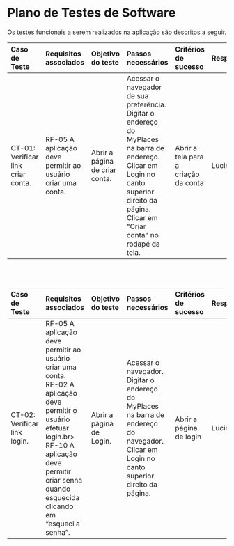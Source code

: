 # Plano de Testes de Software

Os testes funcionais a serem realizados na aplicação são descritos a seguir. 

| Caso de Teste | Requisitos associados | Objetivo do teste|Passos necessários|Critérios de sucesso|Responsável
|:-----|:----|:---|:------|:---|:---
| CT-01: Verificar link criar conta. | RF-05	A aplicação deve permitir ao usuário criar uma conta. | Abrir a página de criar conta.| Acessar o navegador de sua preferência.<br>  Digitar o endereço do MyPlaces na barra de endereço.<br> Clicar em Login no canto superior direito da página.<br> Clicar em "Criar conta" no rodapé da tela.<br>| Abrir a tela para a criação da conta  |   Lucineia|
<br>
<br>

| Caso de Teste | Requisitos associados | Objetivo do teste|Passos necessários|Critérios de sucesso|Responsável
|:-----|:----|:---|:------|:---|:---
| CT-02: Verificar link login. | RF-05	A aplicação deve permitir ao usuário criar uma conta.<br> RF-02	A aplicação deve permitir o usuário efetuar login.br> RF-10	A aplicação deve permitir criar senha quando esquecida clicando em “esqueci a senha”. | Abrir a página de Login.| Acessar o navegador.<br>  Digitar o endereço do MyPlaces na barra de endereço do navegador.<br> Clicar em Login no canto superior direito da página.<br>| Abrir a página de login| Lucineia |

 

